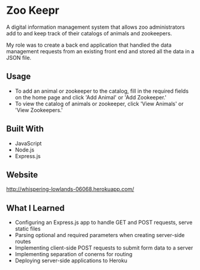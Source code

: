 # Zoo Keepr

A digital information management system that allows zoo administrators add to and keep track of their catalogs of animals and zookeepers.

My role was to create a back end application that handled the data management requests from an existing front end and stored all the data in a JSON file.

## Usage
* To add an animal or zookeeper to the catalog, fill in the required fields on the home page and click 'Add Animal' or 'Add Zookeeper.'
* To view the catalog of animals or zookeeper, click 'View Animals' or 'View Zookeepers.'

## Built With
* JavaScript
* Node.js
* Express.js

## Website
http://whispering-lowlands-06068.herokuapp.com/

## What I Learned
* Configuring an Express.js app to handle GET and POST requests, serve static files
* Parsing optional and required parameters when creating server-side routes
* Implementing client-side POST requests to submit form data to a server
* Implementing separation of conerns for routing
* Deploying server-side applications to Heroku
